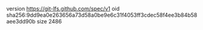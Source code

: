 version https://git-lfs.github.com/spec/v1
oid sha256:9dd9ea0e263656a73d58a0be9e6c31f4053ff3cdec58f4ee3b84b58aee3dd90b
size 2486

